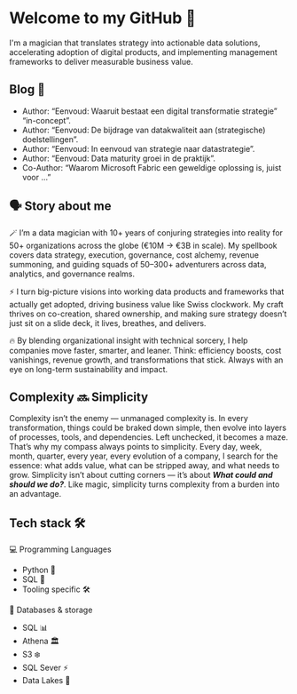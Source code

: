 # Welcome to my GitHub 👋

I'm a magician  that translates strategy into actionable data solutions, accelerating adoption of digital products, and
implementing management frameworks to deliver measurable business value. 


## Blog 📑
- Author:  “Eenvoud: Waaruit bestaat een digital transformatie strategie”  “in-concept”.
- Author:  “Eenvoud: De bijdrage van datakwaliteit aan (strategische) doelstellingen”.
- Author:   “Eenvoud: In eenvoud van strategie naar datastrategie”.
- Author:   “Eenvoud: Data maturity groei in de praktijk”.
- Co-Author:  “Waarom Microsoft Fabric een geweldige oplossing is, juist voor …”  



## 🗣 Story about me
🪄 I’m a data magician with 10+ years of conjuring strategies into reality for 50+ organizations across the globe (€10M → €3B in scale). My spellbook covers data strategy, execution, governance, cost alchemy, revenue summoning, and guiding squads of 50–300+ adventurers across data, analytics, and governance realms.

⚡ I turn big-picture visions into working data products and frameworks that actually get adopted, driving business value like Swiss clockwork. My craft thrives on co-creation, shared ownership, and making sure strategy doesn’t just sit on a slide deck, it lives, breathes, and delivers.

🔥 By blending organizational insight with technical sorcery, I help companies move faster, smarter, and leaner. Think: efficiency boosts, cost vanishings, revenue growth, and transformations that stick. Always with an eye on long-term sustainability and impact.

## Complexity 🔜 Simplicity
Complexity isn’t the enemy — unmanaged complexity is. In every transformation, things could be braked down simple, then evolve into layers of processes, tools, and dependencies. Left unchecked, it becomes a maze.
That’s why my compass always points to simplicity. Every day, week, month, quarter, every year, every evolution of a company, I search for the essence: what adds value, what can be stripped away, and what needs to grow.
Simplicity isn’t about cutting corners — it’s about _**What could and should we do?**_. 
Like magic, simplicity turns complexity from a burden into an advantage.

## Tech stack 🛠️

💻 Programming Languages
- Python 🐍
- SQL 📘
- Tooling specific 🛠️

💾 Databases & storage
- SQL 📊
- Athena 🏛️
- S3 ❄️
- SQL Sever ⚡
- Data Lakes 🌊
  
<!--
**WouterLely/WouterLely** is a ✨ _special_ ✨ repository because its `README.md` (this file) appears on your GitHub profile.

Here are some ideas to get you started:

- 🔭 I’m currently working on ...
- 🌱 I’m currently learning ...
- 👯 I’m looking to collaborate on ...
- 🤔 I’m looking for help with ...
- 💬 Ask me about ...
- 📫 How to reach me: ...
- 😄 Pronouns: ...
- ⚡ Fun fact: ...
-->
